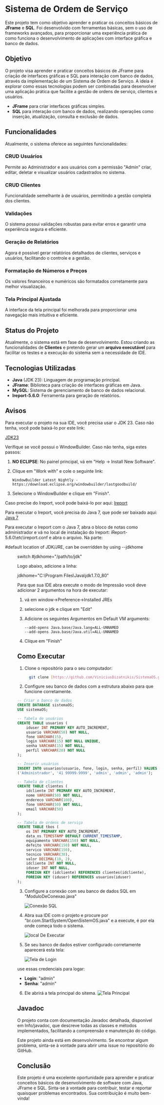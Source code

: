# Sistema de Ordem de Serviço

Este projeto tem como objetivo aprender e praticar os conceitos básicos de **JFrame** e **SQL**. Foi desenvolvido com ferramentas básicas, sem o uso de frameworks avançados, para proporcionar uma experiência prática de como funciona o desenvolvimento de aplicações com interface gráfica e banco de dados.

## Objetivo

O projeto visa aprender e praticar conceitos básicos de JFrame para criação de interfaces gráficas e SQL para interação com banco de dados, através da implementação de um Sistema de Ordem de Serviço. A ideia é explorar como essas tecnologias podem ser combinadas para desenvolver uma aplicação prática que facilite a gestão de ordens de serviço, clientes e usuários.

- **JFrame** para criar interfaces gráficas simples.
- **SQL** para interação com banco de dados, realizando operações como inserção, atualização, consulta e exclusão de dados.

## Funcionalidades

Atualmente, o sistema oferece as seguintes funcionalidades:

### CRUD Usuários
Permite ao Administrador e aos usuários com a permissão "Admin" criar, editar, deletar e visualizar usuários cadastrados no sistema.

### CRUD Clientes
Funcionalidade semelhante à de usuários, permitindo a gestão completa dos clientes.

### Validações
O sistema possui validações robustas para evitar erros e garantir uma experiência segura e eficiente.

### Geração de Relatórios
Agora é possível gerar relatórios detalhados de clientes, serviços e usuários, facilitando o controle e a gestão.

### Formatação de Números e Preços
Os valores financeiros e numéricos são formatados corretamente para melhor visualização.

### Tela Principal Ajustada
A interface da tela principal foi melhorada para proporcionar uma navegação mais intuitiva e eficiente.

## Status do Projeto

Atualmente, o sistema está em fase de desenvolvimento. Estou criando as funcionalidades de **Clientes** e pretendo gerar um **arquivo executável** para facilitar os testes e a execução do sistema sem a necessidade de IDE.

## Tecnologias Utilizadas

- **Java** (JDK 23): Linguagem de programação principal.
- **JFrame**: Biblioteca para criação de interfaces gráficas em Java.
- **MySQL**: Sistema de gerenciamento de banco de dados relacional.
- **Ireport-5.6.0**: Ferramenta para geração de relatórios.

## Avisos

Para executar o projeto na sua IDE, você precisa usar o JDK 23. Caso não tenha, você pode baixá-lo por este link:

[JDK23](https://www.oracle.com/java/technologies/downloads/#jdk23-windows)

Verifique se você possui o WindowBuilder. Caso não tenha, siga estes passos:

1. **NO ECLIPSE**: No painel principal, vá em "Help -> Install New Software".
2. Clique em "Work with" e cole o seguinte link:
   
    ```Link
    WindowBuilder Latest Nightly - https://download.eclipse.org/windowbuilder/lastgoodbuild/
    ```
    
4. Selecione o WindowBuilder e clique em "Finish".

Caso precise do Ireport, você pode baixá-lo por aqui: [Ireport]([https://www.oracle.com/java/technologies/downloads/#jdk23-windows](https://sourceforge.net/projects/erpbarcode/files/JasperSoft/iReport-5.6.0-windows-installer.exe/download))

Para executar o Ireport, você precisa do Java 7, que pode ser baixado aqui: [Java 7](https://www.oracle.com/java/technologies/javase/javase7-archive-downloads.html)

  Para executar o Ireport com o Java 7, abra o bloco de notas como administrador e vá no local de instalação do Ireport: iReport-5.6.0\etc\ireport.conf e abra o arquivo. Na parte:

  #default location of JDK/JRE, can be overridden by using --jdkhome <dir> switch
  #jdkhome="/path/to/jdk"
  
  Logo abaixo, adicione a linha:
  
  jdkhome="C:\Program Files\Java\jdk1.7.0_80"

Para que sua IDE abra execute o modo de Impressão você deve adicionar 2 argumentos na hora de executar:

1. vá em window->Preference->Installed JREs
   
3. selecione o jdk e clique em "Edit"
   
5. Adicione os seguintes Argumentos em Default VM arguments:
   
   ```Argumentos
   --add-opens Java.base/Java.lang=ALL-UNNAMED
   --add-opens Java.base/Java.util=ALL-UNNAMED
   ```
   
7. Clique em "Finish"
   
 ## Como Executar

 1. Clone o repositório para o seu computador:
    ```bash
      git clone [https://github.com/ViniciusDizatnikis/SistemaOS.git](https://github.com/ViniciusDizatnikis/SistemaOS.git)
    ```
 2. Configure seu banco de dados com a estrutura abaixo para que funcione corretamente.

 ```sql
 -- Criar o banco de dados
 CREATE DATABASE sistemaOS;
 USE sistemaOS;

 -- Tabela de usuários
 CREATE TABLE usuarios (
     iduser INT PRIMARY KEY AUTO_INCREMENT,
     usuario VARCHAR(50) NOT NULL,
     fone VARCHAR(15),
     login VARCHAR(15) NOT NULL UNIQUE,
     senha VARCHAR(15) NOT NULL,
     perfil VARCHAR(20) NOT NULL 
 );

 -- Inserir usuários
 INSERT INTO usuarios(usuario, fone, login, senha, perfil) VALUES 
 ('Administrador', '41 99999-9999', 'admin', 'admin', 'admin');

 -- Tabela de clientes
 CREATE TABLE clientes (
     idcliente INT PRIMARY KEY AUTO_INCREMENT,
     nome VARCHAR(50) NOT NULL,
     endereco VARCHAR(100),
     fone VARCHAR(50) NOT NULL,
     email VARCHAR(50)
 );

 -- Tabela de ordens de serviço
 CREATE TABLE tbos (
     os INT PRIMARY KEY AUTO_INCREMENT,
     data_os TIMESTAMP DEFAULT CURRENT_TIMESTAMP,
     equipamento VARCHAR(150) NOT NULL,
     defeito VARCHAR(150) NOT NULL,
     servico VARCHAR(150),
     tecnico VARCHAR(30),
     valor DECIMAL(10, 2),
     idcliente INT NOT NULL,
     iduser INT NOT NULL,
     FOREIGN KEY (idcliente) REFERENCES clientes(idcliente),
     FOREIGN KEY (iduser) REFERENCES usuarios(iduser)
 );
 ```
3. Configure a conexão com seu banco de dados SQL em "ModuloDeConexao.java"

   ![Conexão SQL](Imagens/configSQL.png)  


4. Abra sua IDE com o projeto e procure por "br.com.StartSystem/OpenSistemOS.java" e a execute, é por ela onde começa todo o sistema.

   ![local De Executar](Imagens/IniciarSystema.png)

5. Se seu banco de dados estiver configurado corretamente aparecerá esta tela:

   ![Tela de Login](Imagens/telaLogin.png)
   
use essas credenciais para logar:
- **Login**: "admin"
- **Senha**: "admin"

6. Ele abrirá a tela principal do sitema. 
![Tela Principal](Imagens/telaPrincipal.png)  

## Javadoc

O projeto conta com documentação Javadoc detalhada, disponível em Info/javadoc, que descreve todas as classes e métodos implementados, facilitando a compreensão e manutenção do código.

Este projeto ainda está em desenvolvimento. Se encontrar algum problema, sinta-se à vontade para abrir uma issue no repositório do GitHub.

## Conclusão

Este projeto é uma excelente oportunidade para aprender e praticar conceitos básicos de desenvolvimento de software com Java, JFrame e SQL. Sinta-se à vontade para contribuir, 
testar e reportar quaisquer problemas encontrados. Sua contribuição é muito bem-vinda!
